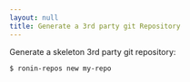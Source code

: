 ```yaml
---
layout: null
title: Generate a 3rd party git Repository 
---
```


Generate a skeleton 3rd party git repository:

```shell
$ ronin-repos new my-repo
```
